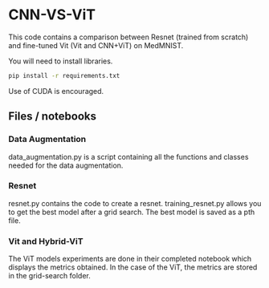 # CNN-VS-ViT

This code contains a comparison between Resnet (trained from scratch) and fine-tuned Vit (Vit and CNN+ViT) on MedMNIST.

You will need to install libraries.
```bash
pip install -r requirements.txt
```

Use of CUDA is encouraged.

## Files / notebooks 

### Data Augmentation 

data_augmentation.py is a script containing all the functions and classes needed for the data augmentation.

### Resnet 
resnet.py contains the code to create a resnet. training_resnet.py allows you to get the best model after a grid search. The best model is saved as a pth file.

### Vit and Hybrid-ViT
The ViT models experiments are done in their completed notebook which displays the metrics obtained. In the case of the ViT, the metrics are stored in the grid-search folder.

